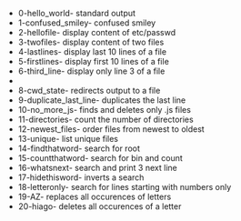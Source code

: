 - 0-hello_world- standard output
- 1-confused_smiley- confused smiley
- 2-hellofile- display content of etc/passwd
- 3-twofiles- display content of two files
- 4-lastlines- display last 10 lines of a file
- 5-firstlines- display first 10 lines of a file 
- 6-third_line- display only line 3 of a file 
-
- 8-cwd_state- redirects output to a file
- 9-duplicate_last_line- duplicates the last line 
- 10-no_more_js- finds and deletes only .js files
- 11-directories- count the number of directories
- 12-newest_files- order files from newest to oldest
- 13-unique- list unique files
- 14-findthatword- search for root
- 15-countthatword- search for bin and count
- 16-whatsnext- search and print 3 next line
- 17-hidethisword- inverts a search
- 18-letteronly- search for lines starting with numbers only
- 19-AZ- replaces all occurences of letters
- 20-hiago- deletes all occurences of a letter

